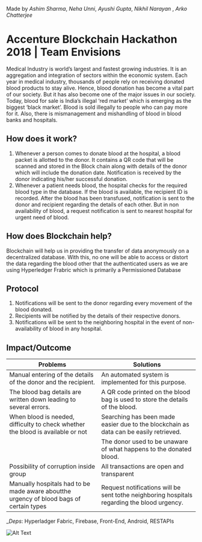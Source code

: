 Made by _Ashim Sharma_, _Neha Unni_, _Ayushi Gupta_, _Nikhil Narayan_ , _Arko Chatterjee_
# Accenture Blockchain Hackathon 2018 | Team Envisions

Medical Industry is world’s largest and fastest growing industries. It is an aggregation and integration of
sectors within the economic system. Each year in medical industry, thousands of people rely on
receiving donated blood products to stay alive. Hence, blood donation has become a vital part of our
society. But it has also become one of the major issues in our society. Today, blood for sale is India’s
illegal ‘red market’ which is emerging as the biggest ‘black market’. Blood is sold illegally to people who
can pay more for it. Also, there is mismanagement and mishandling of blood in blood banks and
hospitals.

## How does it work?
1. Whenever a person comes to donate blood at the hospital, a blood packet is allotted to the
donor. It contains a QR code that will be scanned and stored in the Block chain along with
details of the donor which will include the donation date. Notification is received by the donor
indicating his/her successful donation.
2. Whenever a patient needs blood, the hospital checks for the required blood type in the
database. If the blood is available, the recipient ID is recorded. After the blood has been
transfused, notification is sent to the donor and recipient regarding the details of each other.
But in non availability of blood, a request notification is sent to nearest hospital for urgent need
of blood.

## How does Blockchain help?
Blockchain will help us in providing the transfer of data anonymously on a decentralized database. With
this, no one will be able to access or distort the data regarding the blood other that the authenticated
users as we are using Hyperledger Frabric which is primarily a Permissioned Database

## Protocol
1. Notifications will be sent to the donor regarding every movement of the blood donated.
2. Recipients will be notified by the details of their respective donors.
3. Notifications will be sent to the neighboring hospital in the event of non-availability of blood
in any hospital.

## Impact/Outcome

| Problems | Solutions |
| --- | --- |
| Manual entering of the details of the donor and the recipient.| An automated system is implemented for this purpose. |
| The blood bag details are written down leading to several errors. | A QR code printed on the blood bag is used to store the details of the blood. |
| When blood is needed, difficulty to check whether the blood is available or not | Searching has been made easier due to the blockchain as data can be easily retrieved.|
|  | The donor used to be unaware of what happens to the donated blood.|                                         | Notification makes the donor aware of what happens to the donated blood. |
| Possibility of corruption inside group | All transactions are open and transparent |
| Manually hospitals had to be made aware aboutthe urgency of blood bags of certain types | Request notifications will be sent tothe neighboring hospitals regarding the blood urgency.|

_*Deps*: Hyperladger Fabric, Firebase, Front-End, Android, RESTAPIs

![Alt Text](https://github.com/arkochatterjee/BloodBully/blob/master/logo.jpeg")
